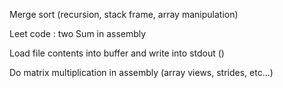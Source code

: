 Merge sort (recursion, stack frame, array manipulation)

Leet code : two Sum in assembly

Load file contents into buffer and write into stdout ()

Do matrix multiplication in assembly (array views, strides, etc...)
